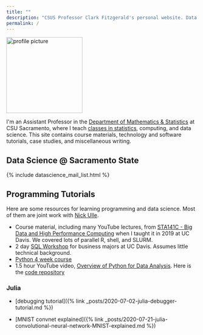 ```yaml
---
title: ""
description: "CSUS Professor Clark Fitzgerald's personal website. Data science course materials, technology and software tutorials, case studies, data, and miscellaneous writing."
permalink: /
---
```


<img src="{% link img/profile.jpg %}" alt="profile picture" width="200"/>

I'm an Assistant Professor in the [Department of Mathematics & Statistics](https://www.csus.edu/college/natural-sciences-mathematics/mathematics-statistics/) at CSU Sacramento, where I teach [classes in statistics](https://catalog.csus.edu/courses-a-z/stat/), computing, and data science.
This site contains course materials, technology and software tutorials, case studies, and miscellaneous writing.

## Data Science @ Sacramento State

{% include datascience_mail_list.html %}


## Programming Tutorials 

Here are some resources for learning programming and data science.
Most of them are joint work with [Nick Ulle](https://github.com/nick-ulle).

- Course material, including many YouTube lectures, from [STA141C - Big Data and High Performance Computing](https://github.com/clarkfitzg/sta141c-winter19) when I taught it in 2019 at UC Davis.
    We covered lots of parallel R, shell, and SLURM.
- 2 day [SQL Workshop](http://anson.ucdavis.edu/~clarkf/sql/) for business majors at UC Davis.
    Assumes little technical background.
- [Python 4 week course](https://github.com/nick-ulle/2015-python)
- 1.5 hour YouTube video, [Overview of Python for Data Analysis](https://www.youtube.com/watch?v=sxcUKfZSbb4).
    Here is the [code repository](https://github.com/clarkfitzg/python_april_2017)

### Julia 

- [debugging tutorial]({% link _posts/2020-07-02-julia-debugger-tutorial.md %})

- [MNIST convnet explained]({% link _posts/2020-07-21-julia-convolutional-neural-network-MNIST-explained.md %})
